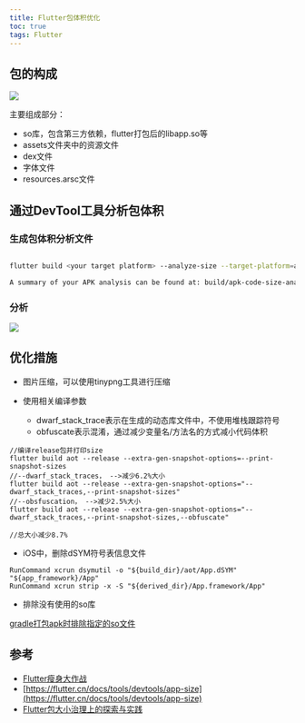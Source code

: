 ```yaml
---
title: Flutter包体积优化
toc: true
tags: Flutter
---
```



## 包的构成


![](./apk_size_1.png)


主要组成部分：

- so库，包含第三方依赖，flutter打包后的libapp.so等
- assets文件夹中的资源文件
- dex文件
- 字体文件
- resources.arsc文件



## 通过DevTool工具分析包体积


### 生成包体积分析文件

```bash

flutter build <your target platform> --analyze-size --target-platform=android-arm64

A summary of your APK analysis can be found at: build/apk-code-size-analysis_01.json

```

### 分析

![](./app_size_analysis.webp)



## 优化措施

- 图片压缩，可以使用tinypng工具进行压缩
- 使用相关编译参数

  - dwarf_stack_trace表示在生成的动态库文件中，不使用堆栈跟踪符号
  - obfuscate表示混淆，通过减少变量名/方法名的方式减小代码体积

```shell
//编译release包并打印size
flutter build aot --release --extra-gen-snapshot-options=--print-snapshot-sizes
//--dwarf_stack_traces， -->减少6.2%大小
flutter build aot --release --extra-gen-snapshot-options="--dwarf_stack_traces,--print-snapshot-sizes"
//--obsfuscation， -->减少2.5%大小
flutter build aot --release --extra-gen-snapshot-options="--dwarf_stack_traces,--print-snapshot-sizes,--obfuscate"

//总大小减少8.7%
```

- iOS中，删除dSYM符号表信息文件

```shell
RunCommand xcrun dsymutil -o "${build_dir}/aot/App.dSYM" "${app_framework}/App"
RunCommand xcrun strip -x -S "${derived_dir}/App.framework/App"
```

- 排除没有使用的so库

[gradle打包apk时排除指定的so文件](https://www.cnblogs.com/shenwenbo/p/16774540.html)

## 参考

- [Flutter瘦身大作战](https://www.yuque.com/xytech/flutter/hnxs1g)
- [https://flutter.cn/docs/tools/devtools/app-size](https://flutter.cn/docs/tools/devtools/app-size)
- [Flutter包大小治理上的探索与实践](https://tech.meituan.com/2020/09/18/flutter-in-meituan.html)